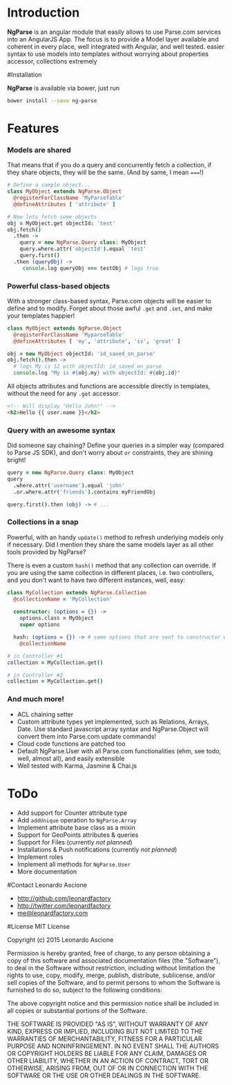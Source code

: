 # Introduction
**NgParse** is an angular module that easily allows to use Parse.com services into an AngularJS App.
The focus is to provide a Model layer available and coherent in every place, well integrated with Angular, and well tested. easier syntax to use models into templates without worrying about properties accessor, collections extremely

#Installation

**NgParse** is available via bower, just run

```sh
bower install --save ng-parse
````

# Features
### Models are shared
That means that if you do a query and concurrently fetch a collection, if they share objects, they will be the same. (And by same, I mean `===`!)

```coffee
# Define a sample object...
class MyObject extends NgParse.Object
  @registerForClassName 'MyParseTable'
  @defineAttributes [ 'attribute' ]

# Now lets fetch some objects
obj = MyObject.get objectId: 'test'
obj.fetch()
  .then ->
    query = new NgParse.Query class: MyObject
    query.where.attr('objectId').equal 'test'
    query.first()
  .then (queryObj) ->
     console.log queryObj === testObj # logs true
```
### Powerful class-based objects
With a stronger class-based syntax, Parse.com objects will be easier to define and to modify. Forget about those awful `.get` and `.set`, and make your templates happier!

```coffee
class MyObject extends NgParse.Object
  @registerForClassName 'MyparseTable'
  @defineAttributes [ 'my', 'attribute', 'is', 'great' ]

obj = new MyObject objectId: 'id_saved_on_parse'
obj.fetch().then ->
  # logs My is 12 with objectId: id_saved_on_parse
  console.log "My is #{obj.my} with objectId: #{obj.id}" 
```

All objects attributes and functions are accessible directly in templates, without the need for any `.get` accessor.
```html
<!-- Will display "Hello John!" -->
<h2>Hello {{ user.name }}</h2>
```

### Query with an awesome syntax
Did someone say chaining? Define your queries in a simpler way (compared to Parse JS SDK), and don't worry about `or` constraints, they are shining bright!

```coffee
query = new NgParse.Query class: MyObject
query
  .where.attr('username').equal 'john'
  .or.where.attr('friends').contains myFriendObj

query.first().then (obj) -> # ...
```

### Collections in a snap

Powerful, with an handy `update()` method to refresh underlying models only if necessary. Did I mention they share the same models layer as all other tools provided by NgParse?

There is even a custom `hash()` method that any collection can override. If you are using the same collection in different places, i.e. two controllers, and you don't want to have two different instances, well, easy:

```coffee
class MyCollection extends NgParse.Collection
  @collectionName = 'MyCollection'
  
  constructor: (options = {}) ->
    options.class = MyObject
    super options

  hash: (options = {}) -> # same options that are sent to constructor will be available
    @collectionName

# in Controller #1
collection = MyCollection.get()

# in Controller #2
collection = MyCollection.get()
```

### And much more!

* ACL chaining setter
* Custom attribute types yet implemented, such as Relations, Arrays, Date. Use standard javascript array syntax and NgParse.Object will convert them into Parse.com update commands!
* Cloud code functions are patched too
* Default NgParse.User with all Parse.com functionalities (ehm, see todo, well, almost all), and easily extensible
* Well tested with Karma, Jasmine & Chai.js

# ToDo
* Add support for Counter attribute type
* Add `addUnique` operation to `NgParse.Array`
* Implement attribute base class as a mixin
* Support for GeoPoints attributes & queries
* Support for Files (currently *not planned*)
* Installations & Push notifications (currently *not planned*)
* Implement roles
* Implement all methods for `NgParse.User`
* More documentation

#Contact
Leonardo Ascione

* http://github.com/leonardfactory
* http://twitter.com/leonardfactory
* me@leonardfactory.com

#License
MIT License

Copyright (c) 2015 Leonardo Ascione

Permission is hereby granted, free of charge, to any person
obtaining a copy of this software and associated documentation
files (the "Software"), to deal in the Software without
restriction, including without limitation the rights to use,
copy, modify, merge, publish, distribute, sublicense, and/or sell
copies of the Software, and to permit persons to whom the
Software is furnished to do so, subject to the following
conditions:

The above copyright notice and this permission notice shall be
included in all copies or substantial portions of the Software.

THE SOFTWARE IS PROVIDED "AS IS", WITHOUT WARRANTY OF ANY KIND,
EXPRESS OR IMPLIED, INCLUDING BUT NOT LIMITED TO THE WARRANTIES
OF MERCHANTABILITY, FITNESS FOR A PARTICULAR PURPOSE AND
NONINFRINGEMENT. IN NO EVENT SHALL THE AUTHORS OR COPYRIGHT
HOLDERS BE LIABLE FOR ANY CLAIM, DAMAGES OR OTHER LIABILITY,
WHETHER IN AN ACTION OF CONTRACT, TORT OR OTHERWISE, ARISING
FROM, OUT OF OR IN CONNECTION WITH THE SOFTWARE OR THE USE OR
OTHER DEALINGS IN THE SOFTWARE.